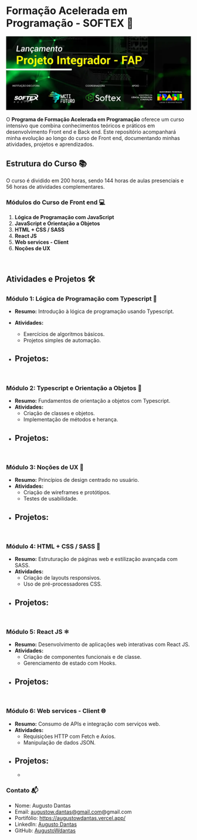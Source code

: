 # Formação Acelerada em Programação - SOFTEX 🚀

![Formação Acelerada em Programação](/src/assets/banner_fap.webp)

O **Programa de Formação Acelerada em Programação** oferece um curso intensivo que combina conhecimentos teóricos e práticos em desenvolvimento Front end e Back end. Este repositório acompanhará minha evolução ao longo do curso de Front end, documentando minhas atividades, projetos e aprendizados.

## Estrutura do Curso 📚

O curso é dividido em 200 horas, sendo 144 horas de aulas presenciais e 56 horas de atividades complementares.

### Módulos do Curso de Front end 💻

1. **Lógica de Programação com JavaScript**
2. **JavaScript e Orientação a Objetos**
3. **HTML + CSS / SASS**
4. **React JS**
5. **Web services - Client**
6. **Noções de UX**

<br>

## Atividades e Projetos 🛠️

### Módulo 1: Lógica de Programação com Typescript 🔢

- **Resumo:** Introdução à lógica de programação usando Typescript.

- **Atividades:**
  - Exercícios de algoritmos básicos.
  - Projetos simples de automação.
- ## **Projetos:**

<br>

### Módulo 2: Typescript e Orientação a Objetos 🧩

- **Resumo:** Fundamentos de orientação a objetos com Typescript.
- **Atividades:**
  - Criação de classes e objetos.
  - Implementação de métodos e herança.
- ## **Projetos:**

<br>

### Módulo 3: Noções de UX 🧠

- **Resumo:** Princípios de design centrado no usuário.
- **Atividades:**
  - Criação de wireframes e protótipos.
  - Testes de usabilidade.
- ## **Projetos:**

<br>

### Módulo 4: HTML + CSS / SASS 🎨

- **Resumo:** Estruturação de páginas web e estilização avançada com SASS.
- **Atividades:**
  - Criação de layouts responsivos.
  - Uso de pré-processadores CSS.
- ## **Projetos:**

<br>

### Módulo 5: React JS ⚛️

- **Resumo:** Desenvolvimento de aplicações web interativas com React JS.
- **Atividades:**
  - Criação de componentes funcionais e de classe.
  - Gerenciamento de estado com Hooks.
- ## **Projetos:**

<br>

### Módulo 6: Web services - Client 🌐

- **Resumo:** Consumo de APIs e integração com serviços web.
- **Atividades:**
  - Requisições HTTP com Fetch e Axios.
  - Manipulação de dados JSON.
- ## **Projetos:**
  -

### Contato 📬

- Nome: Augusto Dantas
- Email: augustow.dantas@gmail.com@gmail.com
- Portifólio: https://augustowdantas.vercel.app/
- LinkedIn: [Augusto Dantas](https://www.linkedin.com/in/augusto-dantas/)
- GitHub: [AugustoWdantas](https://github.com/devAugustoW)
